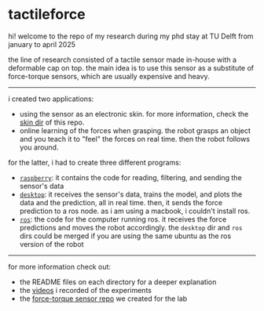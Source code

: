 # tactileforce

hi! welcome to the repo of my research during my phd stay at TU Delft from january to april 2025

the line of research consisted of a tactile sensor made in-house with a deformable cap on top. the main idea is to use this sensor as a substitute of force-torque sensors, which are usually expensive and heavy.

---

i created two applications:

- using the sensor as an electronic skin. for more information, check the [skin dir](./skin/) of this repo.
- online learning of the forces when grasping. the robot grasps an object and you teach it to "feel" the forces on real time. then the robot follows you around.

for the latter, i had to create three different programs:

- [`raspberry`](./raspberry/): it contains the code for reading, filtering, and sending the sensor's data
- [`desktop`](./desktop/): it receives the sensor's data, trains the model, and plots the data and the prediction, all in real time. then, it sends the force prediction to a ros node. as i  am using a macbook, i couldn't install ros.
- [`ros`](./ros/): the code for the computer running ros. it receives the force predictions and moves the robot accordingly. the `desktop` dir and `ros` dirs could be merged if you are using the same ubuntu as the ros version of the robot

---

for more information check out:

- the README files on each directory for a deeper explanation
- the [videos](./videos/) i recorded of the experiments
- the [force-torque sensor repo](https://github.com/tud-phi/bota_ft_sensors) we created for the lab
